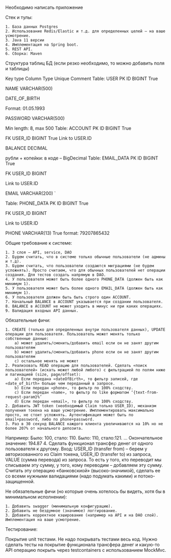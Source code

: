 
Необходимо написать приложение

Стек и тулы:

    1. База данных Postgres
    2. Использование Redis/Elastic и т.д. для определенных целей – на ваше усмотрение.
    3. Java 11 версии
    4. Имплементация на Spring boot.
    5. REST API.
    6. Сборка: Maven

Структура таблиц БД (если резко необходимо, то можно добавить поля и таблицы)

Key type
Column
Type
Unique
Comment
Table: USER
PK
ID
BIGINT
True


NAME
VARCHAR(500)



DATE_OF_BIRTH


Format: 01.05.1993

PASSWORD
VARCHAR(500)

Min length: 8, max 500
Table: ACCOUNT
PK
ID
BIGINT
True

FK
USER_ID
BIGINT
True
Link to USER.ID

BALANCE
DECIMAL

рубли + копейки: в коде – BigDecimal
Table: EMAIL_DATA
PK
ID
BIGINT
True

FK
USER_ID
BIGINT

Link to USER.ID

EMAIL
VARCHAR(200)
`

Table: PHONE_DATA
PK
ID
BIGINT
True

FK
USER_ID
BIGINT

Link to USER.ID

PHONE
VARCHAR(13)
True
format: 79207865432

Общие требование к системе:

    1. 3 слоя – API, service, DAO
    2. Будем считать, что в системе только обычные пользователи (не админы и т.д).
    3. Будем считать, что пользователи создаются миграциями (не будем усложнять). Просто считаем, что для обычных пользователей нет операции создания. Для тестов создать напрямую в DAO.
    4. У пользователя может быть более одного PHONE_DATA (должен быть как минимум 1).
    5. У пользователя может быть более одного EMAIL_DATA (должен быть как минимум 1).
    6. У пользователя должен быть быть строго один ACCOUNT.
    7. Начальный BALANCE в ACCOUNT указывается при создании пользователя.
    8. BALANCE в ACCOUNT не может уходить в минус ни при каких операциях.
    9. Валидация входных API данных.

Обязательные фичи:

    1. CREATE (только для определенных внутри пользователя данных), UPDATE операции для пользователя. Пользователь может менять только собственные данные:
        a) может удалить/сменить/добавить email если он не занят другим пользователям
        b) может удалить/сменить/добавить phone если он не занят другим пользователям
        c) остальное менять не может
    2. Реализовать READ операцию для пользователей. Сделать «поиск пользователей» (искать может любой любого) с фильтрацией по полям ниже и пагинацией (size, page/offset): 
        a) Если передана «dateOfBirth», то фильтр записей, где «date_of_birth» больше чем переданный в запросе.
        b) Если передан «phone», то фильтр по 100% сходству.
        c) Если передан «name», то фильтр по like форматом ‘{text-from-request-param}%’
        d) Если передан «email», то фильтр по 100% сходству.
    2. Добавить JWT token (необходимый Claim только USER_ID), механизм получения токена на ваше усмотрение. Имплементировать максимально просто, не стоит усложнять. Аутентификация может быть по email+password, либо по phone+password.
    3. Раз в 30 секунд BALANCE каждого клиента увеличиваются на 10% но не более 207% от начального депозита.
Например:
Было: 100, стало: 110.
Было: 110, стало:121.
…
Окончательное значение: 194.87
4. Сделать функционал трансфер денег от одного пользователя к другому.
Вход: USER_ID (transfer from) – берем у авторизованного из Claim токена, USER_ID (transfer to) из запроса, VALUE (сумма перевода) из запроса.
То есть у того, кто переводит мы списываем эту сумму, у того, кому переводим – добавляем эту сумму.
Считать эту операцию «банковскиой» (высоко-значимой), сделать ее со всеми нужными валидациями (надо подумать какими) и потоко-защищенной.

Не обязательные фичи (но которые очень хотелось бы видеть, хотя бы в минимальном исполнении):

    1. Добавить swagger (минимальную конфигурацию).
    2. Добавить не бездумное (значимое) логгирование.
    3. Добавить корректное кэширование (например на API и на DAO слой). Имплементация на ваше усмотрение.

Тестирование:

Покрытие unit тестами. Не надо покрывать тестами весь код. Нужно сделать тесты на покрытие функционала трансфера денег и какую-то API операцию покрыть через testcontainers с использованием MockMvc.